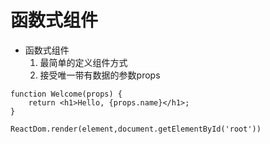 # 函数式组件

- 函数式组件
    1. 最简单的定义组件方式
    2. 接受唯一带有数据的参数props


```react
function Welcome(props) {
    return <h1>Hello, {props.name}</h1>;
}

ReactDom.render(element,document.getElementById('root'))
```